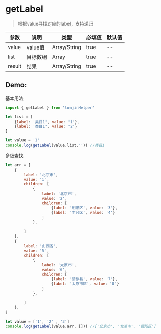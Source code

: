 # getLabel

> 根据value寻找对应的label，支持递归

| 参数   | 说明     | 类型         | 必填值 | 默认值 |
| ------ | -------- | ------------ | ------ | ------ |
| value  | value值  | Array/String | true   | --     |
| list   | 目标数组 | Array        | true   | --     |
| result | 结果     | Array/String | true   | --     |

## Demo:

基本用法
```js
import { getLabel } from 'lonjinHelper'

let list = [
    {label: '类目1', value: '1'},
    {label: '类目1', value: '2'}
]

let value = '1'
console.log(getLabel(value,list,'')) //类目1
```

多级查找
```js
let arr = [
    {
        label: '北京市',
        value: '1', 
        children: [
            {
                label: '北京市',
                value: '2', 
                children: [
                    {label: '朝阳区', value: '3'},
                    {label: '丰台区', value: '4'}
                ]
            },
            
        ]
    },
    {
        label: '山西省',
        value: '5', 
        children: [
            {
                label: '太原市',
                value: '6', 
                children: [
                    {label: '清徐县', value: '7'},
                    {label: '太原市区', value: '8'}
                ]
            },
            
        ]
    },
]

let value = ['1', '2' , '3']
console.log(getLabel(value,arr, [])) //['北京市', '北京市', '朝阳区']
```
